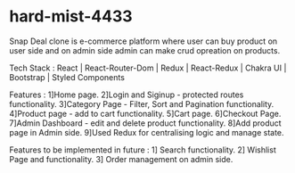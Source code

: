 # hard-mist-4433
Snap Deal clone is e-commerce platform where user can buy product on user side and on admin side admin can make crud opreation on products.

Tech Stack : React | React-Router-Dom | Redux | React-Redux | Chakra UI | Bootstrap | Styled Components

Features : 
1]Home page.
2]Login and Siginup - protected routes functionality.
3]Category Page - Filter, Sort and Pagination functionality.
4]Product page - add to cart functionality.
5]Cart page.
6]Checkout Page.
7]Admin Dashboard - edit and delete product functionality.
8]Add product page in Admin side.
9]Used Redux for centralising logic and manage state.


Features to be implemented in future : 
1] Search functionality.
2] Wishlist Page and functionality.
3] Order management on admin side.



